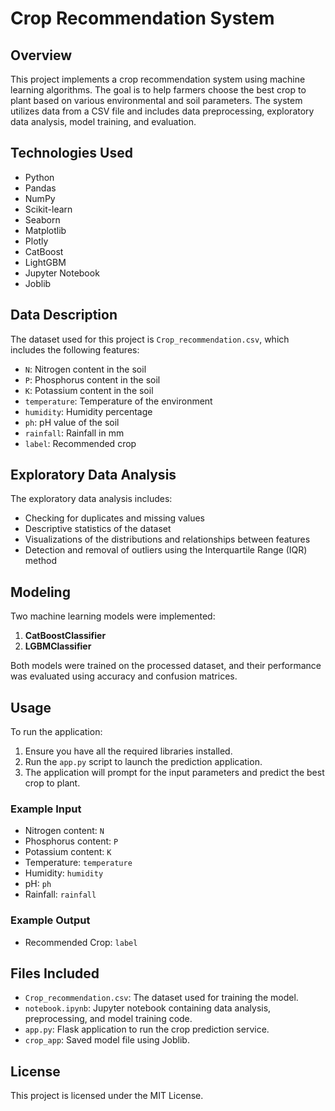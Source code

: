 # Crop Recommendation System

## Overview
This project implements a crop recommendation system using machine learning algorithms. The goal is to help farmers choose the best crop to plant based on various environmental and soil parameters. The system utilizes data from a CSV file and includes data preprocessing, exploratory data analysis, model training, and evaluation.

## Technologies Used
- Python
- Pandas
- NumPy
- Scikit-learn
- Seaborn
- Matplotlib
- Plotly
- CatBoost
- LightGBM
- Jupyter Notebook
- Joblib

## Data Description
The dataset used for this project is `Crop_recommendation.csv`, which includes the following features:
- `N`: Nitrogen content in the soil
- `P`: Phosphorus content in the soil
- `K`: Potassium content in the soil
- `temperature`: Temperature of the environment
- `humidity`: Humidity percentage
- `ph`: pH value of the soil
- `rainfall`: Rainfall in mm
- `label`: Recommended crop

## Exploratory Data Analysis
The exploratory data analysis includes:
- Checking for duplicates and missing values
- Descriptive statistics of the dataset
- Visualizations of the distributions and relationships between features
- Detection and removal of outliers using the Interquartile Range (IQR) method

## Modeling
Two machine learning models were implemented:
1. **CatBoostClassifier**
2. **LGBMClassifier**

Both models were trained on the processed dataset, and their performance was evaluated using accuracy and confusion matrices.

## Usage
To run the application:
1. Ensure you have all the required libraries installed.
2. Run the `app.py` script to launch the prediction application.
3. The application will prompt for the input parameters and predict the best crop to plant.

### Example Input
- Nitrogen content: `N`
- Phosphorus content: `P`
- Potassium content: `K`
- Temperature: `temperature`
- Humidity: `humidity`
- pH: `ph`
- Rainfall: `rainfall`

### Example Output
- Recommended Crop: `label`

## Files Included
- `Crop_recommendation.csv`: The dataset used for training the model.
- `notebook.ipynb`: Jupyter notebook containing data analysis, preprocessing, and model training code.
- `app.py`: Flask application to run the crop prediction service.
- `crop_app`: Saved model file using Joblib.

## License
This project is licensed under the MIT License.


